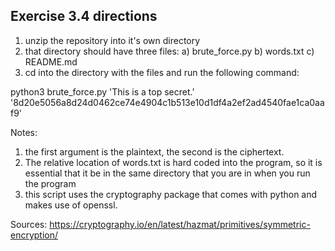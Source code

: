 ## Exercise 3.4 directions

1) unzip the repository into it's own directory
2) that directory should have three files:
    a) brute_force.py
    b) words.txt
    c) README.md
3) cd into the directory with the files and run the following command:

python3 brute_force.py 'This is a top secret.' '8d20e5056a8d24d0462ce74e4904c1b513e10d1df4a2ef2ad4540fae1ca0aaf9'

Notes: 
1) the first argument is the plaintext, the second is the ciphertext. 
2) The relative location of words.txt is hard coded into the program, so it is essential that it be in the same directory that you are in when you run the program
3) this script uses the cryptography package that comes with python and makes use of openssl.


Sources:
https://cryptography.io/en/latest/hazmat/primitives/symmetric-encryption/